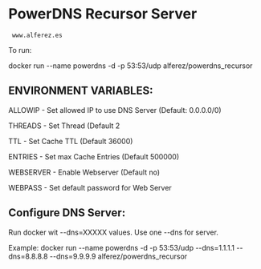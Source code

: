
PowerDNS Recursor Server
========================
     www.alferez.es


To run:

docker run --name powerdns -d -p 53:53/udp  alferez/powerdns_recursor

ENVIRONMENT VARIABLES:
----------------------

ALLOWIP - Set allowed IP to use DNS Server (Default: 0.0.0.0/0)

THREADS - Set Thread (Default 2

TTL - Set Cache TTL (Default 36000)

ENTRIES - Set max Cache Entries (Default 500000)

WEBSERVER - Enable Webserver (Default no)

WEBPASS - Set default password for Web Server



Configure DNS Server:
---------------------

Run docker wit --dns=XXXXX values. Use one --dns for server.

Example: docker run --name powerdns -d -p 53:53/udp --dns=1.1.1.1 --dns=8.8.8.8 --dns=9.9.9.9 alferez/powerdns_recursor



